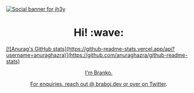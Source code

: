 [![Social banner for jh3y](https://github.com/jh3y/jh3y/raw/master/assets/header-banner--optimized.svg)](https://jhey.dev)

<h1 align='center'> Hi! :wave:</h1>

<div>
  <a href="https://github.com/braboj">
  [![Anurag's GitHub stats](https://github-readme-stats.vercel.app/api?username=anuraghazra)](https://github.com/anuraghazra/github-readme-stats)
</div>
  
<p align='center'> I'm Branko. </p>
<p align='center'>For enquiries, reach out @ braboj.dev or over on <a href="https://twitter.com/braboj">Twitter</a>.</p>

